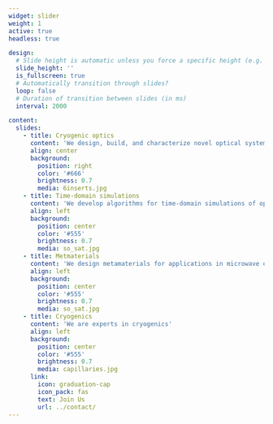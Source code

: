 ```yaml
---
widget: slider
weight: 1
active: true
headless: true

design:
  # Slide height is automatic unless you force a specific height (e.g. '400px')
  slide_height: ''
  is_fullscreen: true
  # Automatically transition through slides?
  loop: false
  # Duration of transition between slides (in ms)
  interval: 2000

content:
  slides:
    - title: Cryogenic optics
      content: 'We design, build, and characterize novel optical system for millimetre-wave applications'
      align: center
      background:
        position: right
        color: '#666'
        brightness: 0.7
        media: 6inserts.jpg
    - title: Time-domain simulations
      content: 'We develop algorithms for time-domain simulations of optical non-idealities'
      align: left
      background:
        position: center
        color: '#555'
        brightness: 0.7
        media: so_sat.jpg
    - title: Metmaterials
      content: 'We design metamaterials for applications in microwave optics'
      align: left
      background:
        position: center
        color: '#555'
        brightness: 0.7
        media: so_sat.jpg
    - title: Cryogenics
      content: 'We are experts in cryogenics'
      align: left
      background:
        position: center
        color: '#555'
        brightness: 0.7
        media: capillaries.jpg
      link:
        icon: graduation-cap
        icon_pack: fas
        text: Join Us
        url: ../contact/
---
```

